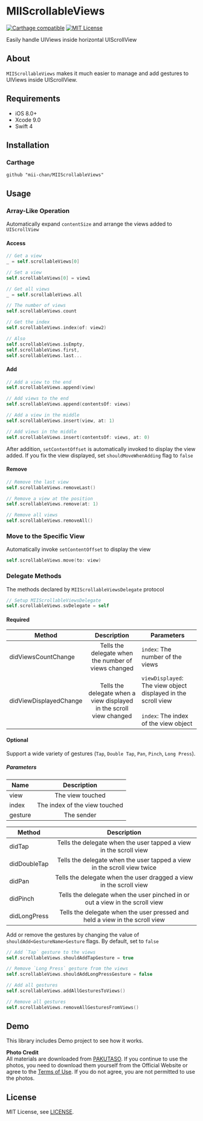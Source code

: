 # MIIScrollableViews
[![Carthage compatible](https://img.shields.io/badge/Carthage-compatible-4BC51D.svg?style=flat)](https://github.com/Carthage/Carthage)
[![MIT License](http://img.shields.io/badge/license-MIT-blue.svg?style=flat)](/LICENSE)

Easily handle UIViews inside horizontal UIScrollView

## About
`MIIScrollableViews` makes it much easier to manage and add gestures to UIViews inside UIScrollView. 

## Requirements
* iOS 8.0+
* Xcode 9.0
* Swift 4

## Installation
### Carthage
```
github "mii-chan/MIIScrollableViews"
```
## Usage
### Array-Like Operation
Automatically expand `contentSize` and arrange the views added to `UIScrollView`

#### Access
```swift
// Get a view
_ = self.scrollableViews[0]

// Set a view
self.scrollableViews[0] = view1

// Get all views
_ = self.scrollableViews.all

// The number of views
self.scrollableViews.count

// Get the index
self.scrollableViews.index(of: view2)

// Also
self.scrollableViews.isEmpty,
self.scrollableViews.first,
self.scrollableViews.last...
```

#### Add
```swift
// Add a view to the end
self.scrollableViews.append(view)

// Add views to the end
self.scrollableViews.append(contentsOf: views)

// Add a view in the middle
self.scrollableViews.insert(view, at: 1)

// Add views in the middle
self.scrollableViews.insert(contentsOf: views, at: 0)
```

After addition, `setContentOffset` is automatically invoked to display the view added. If you fix the view displayed, set `shouldMoveWhenAdding` flag to `false`

#### Remove
```swift
// Remove the last view
self.scrollableViews.removeLast()

// Remove a view at the position
self.scrollableViews.remove(at: 1)

// Remove all views
self.scrollableViews.removeAll()
```

### Move to the Specific View
Automatically invoke `setContentOffset` to display the view

```swift
self.scrollableViews.move(to: view)
```

### Delegate Methods
The methods declared by `MIIScrollableViewsDelegate` protocol

```swift
// Setup MIIScrollableViewsDelegate
self.scrollableViews.svDelegate = self
```

#### Required

Method | Description | Parameters
---|:---:|---
didViewsCountChange | Tells the delegate when the number of views changed | `index`: The number of the views
didViewDisplayedChange | Tells the delegate when a view displayed in the scroll view changed | `viewDisplayed`: The view object displayed in the scroll view <br><br> `index`: The index of the view object

#### Optional
Support a wide variety of gestures (`Tap`, `Double Tap`, `Pan`, `Pinch`, `Long Press`).

##### Parameters

Name | Description |
---|:---:|
view | The view touched
index | The index of the view touched
gesture | The sender

Method | Description |
---|:---:|
didTap | Tells the delegate when the user tapped a view in the scroll view
didDoubleTap | Tells the delegate when the user tapped a view in the scroll view twice
didPan | Tells the delegate when the user dragged a view in the scroll view
didPinch | Tells the delegate when the user pinched in or out a view in the scroll view 
didLongPress | Tells the delegate when the user pressed and held a view in the scroll view 

Add or remove the gestures by changing the value of `shouldAdd<GestureName>Gesture` flags. By default, set to `false`

```swift
// Add `Tap` gesture to the views
self.scrollableViews.shouldAddTapGesture = true

// Remove `Long Press` gesture from the views
self.scrollableViews.shouldAddLongPressGesture = false

// Add all gestures
self.scrollableViews.addAllGesturesToViews()

// Remove all gestures
self.scrollableViews.removeAllGesturesFromViews()
```

## Demo
This library includes Demo project to see how it works.

**Photo Credit** <br>
All materials are downloaded from [PAKUTASO](https://www.pakutaso.com/). If you continue to use the photos, you need to download them yourself from the Official Website or agree to the [Terms of Use](https://www.pakutaso.com/userpolicy.html). If you do not agree, you are not permitted to use the photos.

## License
MIT License, see [LICENSE](/LICENSE).